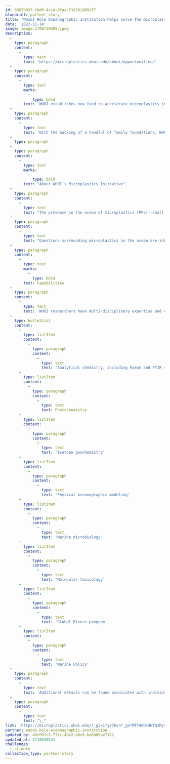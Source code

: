 ```yaml
---
id: 0367b037-1bd0-4c14-8faa-f185019892f7
blueprint: partner_story
title: 'Woods Hole Oceanographic Institution helps solve the microplastics challenge'
date: '2022-11-14'
image: image-1708719509.jpeg
description:
  -
    type: paragraph
    content:
      -
        type: text
        text: 'https://microplastics.whoi.edu/about/opportunities/'
  -
    type: paragraph
    content:
      -
        type: text
        marks:
          -
            type: bold
        text: 'WHOI establishes new fund to accelerate microplastics innovation'
  -
    type: paragraph
    content:
      -
        type: text
        text: 'With the backing of a handful of family foundations, WHOI is launching a Marine Microplastics Innovation Accelerator to help answer some of the most pressing—and foundational—questions about marine microplastics and their impacts'
  -
    type: paragraph
  -
    type: paragraph
    content:
      -
        type: text
        marks:
          -
            type: bold
        text: "About WHOI's Microplastics Initiative"
  -
    type: paragraph
    content:
      -
        type: text
        text: "The presence in the ocean of microplastics (MPs)--small particles of plastic less than 5 mm in size--has emerged as a major cause for concern around the world. WHOI scientists\_first identified\_MPs in\_coastal\_and open ocean environments in the 1970s and subsequently contributed to seminal research on the presence of MPs in the North Atlantic subtropical gyre that was\_published in 2010. In 2017, WHOI launched a marine microplastics program, with goals that included 1) convening an\_international workshop\_to identify the key knowledge gaps and research questions concerning microplastic pollution in the ocean and 2) building a long-term, collaborative, interdisciplinary research program to address these questions and provide a better understanding of the MP problem and its possible solutions."
  -
    type: paragraph
    content:
      -
        type: text
        text: "Questions surrounding microplastics in the ocean are inherently complex and cross traditional disciplinary boundaries. As a result,\_WHOI researchers\_are working individually and collaboratively to conduct cross-disciplinary research to understand the fate and impacts of marine microplastics and their much smaller cousin, nanoplastics. The research is supported by\_partners and sponsors\_that include federal agencies, foundations, and individuals. WHOI scientists and engineers are also providing leadership in the microplastics research field by organizing\_events\_and giving\_presentations\_to a variety of audiences."
  -
    type: paragraph
    content:
      -
        type: text
        marks:
          -
            type: bold
        text: Capabilities
  -
    type: paragraph
    content:
      -
        type: text
        text: 'WHOI researchers have multi-disciplinary expertise and capabilities that are being applied to understand microplastics in the ocean:'
  -
    type: bulletList
    content:
      -
        type: listItem
        content:
          -
            type: paragraph
            content:
              -
                type: text
                text: 'Analytical chemistry, including Raman and FTIR spectroscopy and mass spectrometry'
      -
        type: listItem
        content:
          -
            type: paragraph
            content:
              -
                type: text
                text: Photochemistry
      -
        type: listItem
        content:
          -
            type: paragraph
            content:
              -
                type: text
                text: 'Isotope geochemistry'
      -
        type: listItem
        content:
          -
            type: paragraph
            content:
              -
                type: text
                text: 'Physical oceanographic modeling'
      -
        type: listItem
        content:
          -
            type: paragraph
            content:
              -
                type: text
                text: 'Marine microbiology'
      -
        type: listItem
        content:
          -
            type: paragraph
            content:
              -
                type: text
                text: 'Molecular toxicology'
      -
        type: listItem
        content:
          -
            type: paragraph
            content:
              -
                type: text
                text: 'Global Rivers program'
      -
        type: listItem
        content:
          -
            type: paragraph
            content:
              -
                type: text
                text: 'Marine Policy'
  -
    type: paragraph
    content:
      -
        type: text
        text: 'Additional details can be found associated with individual team members.'
  -
    type: paragraph
    content:
      -
        type: text
        text: "\_"
link: 'https://microplastics.whoi.edu/?_gl=1*yz76vn*_ga*MTY4ODc4NTQzMy4xNzA3MTY1OTUy*_ga_HLKFZX9JZK*MTcwODcxODk0MC41LjEuMTcwODcxOTI1MC4wLjAuMA..*_gcl_au*MTYxOTg5ODEwNS4xNzA3MTY1OTUy'
partner: woods-hole-oceanographic-institution
updated_by: 46c097c5-771c-49e2-b8c6-ba6009ae7172
updated_at: 1710030541
challenges:
  - climate
collection_type: partner-story
---
```

